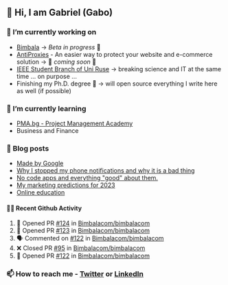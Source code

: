 ## 👋 Hi, I am Gabriel (Gabo)

### 🔭 I’m currently working on
- [Bimbala](https://bimbala.com/) -> *Beta in progress* 🚀
- [AntiProxies](https://antiproxies.com/) - An easier way to protect your website and e-commerce solution -> 🚀 *coming soon* 🚀
- [IEEE Student Branch of Uni Ruse](https://github.com/IEEE-Student-Branch-of-Uni-Ruse) -> breaking science and IT at the same time ... on purpose ...
- Finishing my Ph.D. degree 🤔 -> will open source everything I write here as well (if possible)

### 🌱 I’m currently learning
- [PMA.bg - Project Management Academy](https://pma.bg/)
- Business and Finance

### 📖 Blog posts
<!-- BLOG-POST-LIST:START -->
- [Made by Google](https://mrgkanev.eu/posts/made-by-google/)
- [Why I stopped my phone notifications and why it is a bad thing](https://mrgkanev.eu/posts/why-i-stopped-my-phone-notifications/)
- [No code apps and everything &quot;good&quot; about them.](https://mrgkanev.eu/posts/no-code-apps-and-everything-good-about-them/)
- [My marketing predictions for 2023](https://mrgkanev.eu/posts/my-marketing-predictions-for-2023/)
- [Online education](https://mrgkanev.eu/posts/online-education/)
<!-- BLOG-POST-LIST:END -->

#### 🧑‍💻 Recent Github Activity

<!--START_SECTION:activity-->
1. 💪 Opened PR [#124](https://github.com/Bimbalacom/bimbalacom/pull/124) in [Bimbalacom/bimbalacom](https://github.com/Bimbalacom/bimbalacom)
2. 💪 Opened PR [#123](https://github.com/Bimbalacom/bimbalacom/pull/123) in [Bimbalacom/bimbalacom](https://github.com/Bimbalacom/bimbalacom)
3. 🗣 Commented on [#122](https://github.com/Bimbalacom/bimbalacom/pull/122#issuecomment-1636875400) in [Bimbalacom/bimbalacom](https://github.com/Bimbalacom/bimbalacom)
4. ❌ Closed PR [#95](https://github.com/Bimbalacom/bimbalacom/pull/95) in [Bimbalacom/bimbalacom](https://github.com/Bimbalacom/bimbalacom)
5. 💪 Opened PR [#122](https://github.com/Bimbalacom/bimbalacom/pull/122) in [Bimbalacom/bimbalacom](https://github.com/Bimbalacom/bimbalacom)
<!--END_SECTION:activity-->


### 📫 How to reach me - [Twitter](https://twitter.com/mrgkanev) or [LinkedIn](https://www.linkedin.com/in/mrgkanev) 
